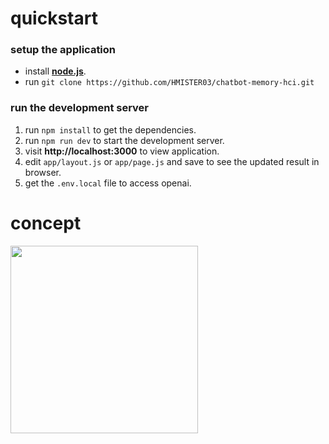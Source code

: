 # quickstart
### setup the application
- install **[node.js](https://nodejs.org/en)**.
- run `git clone https://github.com/HMISTER03/chatbot-memory-hci.git`
### run the development server
1. run `npm install` to get the dependencies.
2. run `npm run dev` to start the development server.
3. visit **http://localhost:3000** to view application.
4. edit `app/layout.js` or `app/page.js` and save to see the updated result in browser.
5. get the `.env.local` file to access openai.
# concept
<img src=https://github.com/HMISTER03/chatbot-memory-hci/assets/44552816/c21d922c-64f1-480a-a334-c6184924a1d9 width=300>
